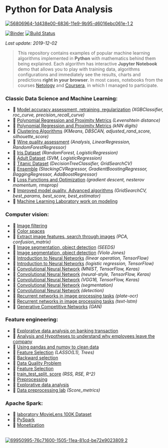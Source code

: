 # Python for Data Analysis

[![56806964-1d438e00-6836-11e9-9b95-d6016ebc061e-1 2](https://user-images.githubusercontent.com/43387913/69956991-ac263080-1512-11ea-9d6c-6b9f784c5759.png)](https://github.com/Alex110117/data_analysis)

[![Binder](https://mybinder.org/badge_logo.svg)](https://mybinder.org/v2/gh/Alex110117/data_analysis/master?filepath=bilder)
[![Build Status](https://travis-ci.org/Alex110117/data_analysis.svg?branch=master)](https://travis-ci.org/Alex110117/data_analysis)

_Last update: 2019-12-02_
> This repository contains examples of popular machine learning algorithms implemented in **Python** with mathematics behind them being explained. Each algorithm has interactive **Jupyter Notebook** demo that allows you to play with training data, algorithms configurations and immediately see the results, charts and predictions **right in your browser**. In most cases, notebooks from the courses [Netology](https://netology.ru) and [Coursera](https://www.coursera.org), in which I managed to participate.

### Classic Data Science and Machine Learning:
* 📗 [Model accuracy assessment, retraining, regularization](https://nbviewer.jupyter.org/github/Alex110117/data_analysis/blob/master/Homework%20notebooks/%28HW%20notebooks%29%20netology%20Machine%20learning/8.%20Model%20accuracy%20assessment%2C%20retraining%2C%20regularization/HW_Untitled.ipynb) _(XGBClassifier, roc_curve, precision_recall_curve)_
* 📗 [Polynomial Regression and Proximity Metrics](https://nbviewer.jupyter.org/github/Alex110117/data_analysis/blob/master/Homework%20notebooks/%28HW%20notebooks%29%20netology%20Machine%20learning/4.%20kNN%20digits%3AkNN%20digits/3.%20Levenshtein%20distance.ipynb) _(Levenshtein distance)_
* 📗 [Polynomial Regression and Proximity Metrics](https://nbviewer.jupyter.org/github/Alex110117/data_analysis/blob/master/Homework%20notebooks/%28HW%20notebooks%29%20netology%20Machine%20learning/4.%20kNN%20digits%3AkNN%20digits/7.%20kNN%20digits.ipynb) _(kNN digits)_
* 📗 [Clustering Algorithms](https://nbviewer.jupyter.org/github/Alex110117/data_analysis/blob/master/Homework%20notebooks/%28HW%20notebooks%29%20netology%20Machine%20learning/5.%20Clustering%20Algorithms/homework%20clustering.ipynb) _(KMeans, DBSCAN, adjusted_rand_score, silhouette_score)_
* 📗 [Wine quality assessment](https://nbviewer.jupyter.org/github/Alex110117/data_analysis/blob/master/Homework%20notebooks/%28HW%20notebooks%29%20coursera%20Mathematics%20and%20Python/4.%20%D0%9E%D1%86%D0%B5%D0%BD%D0%BA%D0%B0%20%D0%BA%D0%B0%D1%87%D0%B5%D1%81%D1%82%D0%B2%D0%B0%20%D0%B2%D0%B8%D0%BD/wineDS.ipynb) _(Analysis, LinearRegression, RandomForestRegressor)_
* 📗 [Iris Dataset](https://nbviewer.jupyter.org/github/Alex110117/data_analysis/blob/master/Homework%20notebooks/%28HW%20notebooks%29%20netology%20Big%20Data%20and%20Python/6.%20bigData%20%28RandomForest_and_LogisticRegression%29/hw_bigData%28RandomForestClassification__vs__LogisticRegression%29%28A.Sib%29.ipynb) _(RandomForest, LogisticRegression)_
* 📗 [Adult Dataset](https://nbviewer.jupyter.org/github/Alex110117/data_analysis/blob/master/Homework%20notebooks/%28HW%20notebooks%29%20netology%20Machine%20learning/2.%20aml_hw1.ipynb) _(SVM, LogisticRegression)_
* 📗 [Titanic Dataset](https://nbviewer.jupyter.org/github/Alex110117/data_analysis/blob/master/Homework%20notebooks/%28HW%20notebooks%29%20netology%20Machine%20learning/3.%20aml_hw2.ipynb) _(DecisionTreeClassifier, GridSearchCV)_
* 📗 [Ensemble](https://nbviewer.jupyter.org/github/Alex110117/data_analysis/blob/master/Homework%20notebooks/%28HW%20notebooks%29%20netology%20Machine%20learning/6.%20Ensemble/hw5_c.ipynb) _(StackingCVRegressor, GradientBoostingRegressor, BaggingRegressor, AdaBoostRegressor)_
* 📗 [Loss Functions and Optimization](https://nbviewer.jupyter.org/github/Alex110117/data_analysis/blob/master/Homework%20notebooks/%28HW%20notebooks%29%20netology%20Machine%20learning/7.%20Loss%20Functions%20and%20Optimization/Optimization_hw.ipynb) _(gradient descent, nesterov momentum, rmsprop)_
* 📗 [Improved model quality, Advanced algorithms](https://nbviewer.jupyter.org/github/Alex110117/data_analysis/blob/master/Homework%20notebooks/%28HW%20notebooks%29%20netology%20Machine%20learning/9.%20Improved%20model%20quality.%20Advanced%20algorithms./hw_boston.ipynb) _(GridSearchCV, best_params, best_score, best_estimator)_
* 📗 [Machine Learning Laboratory work on modeling](https://nbviewer.jupyter.org/github/Alex110117/data_analysis/blob/master/Homework%20notebooks/%28HW%20notebooks%29%20netology%20Machine%20learning/10.%20Machine%20Learning%20Laboratory%20work%20on%20modeling/LW_ML.ipynb)

### Computer vision:
* 📗 [Image filtering](https://nbviewer.jupyter.org/github/Alex110117/data_analysis/blob/master/Lectures%20notebooks/%28Lectures%20notebooks%29%20netology%20Machine%20learning/11.%20Basic_theory_CV/filtering.ipynb)
* 📗 [Color spaces](https://nbviewer.jupyter.org/github/Alex110117/data_analysis/blob/master/Lectures%20notebooks/%28Lectures%20notebooks%29%20netology%20Machine%20learning/11.%20Basic_theory_CV/colorspace.ipynb)
* 📗 [Extract image features, search through images](https://nbviewer.jupyter.org/github/Alex110117/data_analysis/blob/master/Homework%20notebooks/%28HW%20notebooks%29%20netology%20Machine%20learning/12.%20Extract%20image%20features%2C%20search%20through%20images/002-digit.ipynb) _(PCA, confusion_matrix)_
* 📗 [Image segmentation, object detection](https://nbviewer.jupyter.org/github/Alex110117/data_analysis/blob/master/Lectures%20notebooks/%28Lectures%20notebooks%29%20netology%20Machine%20learning/13.%20Image%20segmentation%2C%20object%20detection/003-superpixel.ipynb) _(SEEDS)_
* 📗 [Image segmentation, object detection](https://nbviewer.jupyter.org/github/Alex110117/data_analysis/blob/master/Lectures%20notebooks/%28Lectures%20notebooks%29%20netology%20Machine%20learning/13.%20Image%20segmentation%2C%20object%20detection/003-viola-jones.ipynb) _(Viola Jones)_
* 📗 [Introduction to Neural Networks](https://nbviewer.jupyter.org/github/Alex110117/data_analysis/blob/master/Homework%20notebooks/%28HW%20notebooks%29%20netology%20Machine%20learning/14.%20Introduction%20to%20neural%20networks/004_regression2.ipynb) _(linear operation, TensorFlow)_
* 📗 [Introduction to Neural Networks](https://nbviewer.jupyter.org/github/Alex110117/data_analysis/blob/master/Homework%20notebooks/%28HW%20notebooks%29%20netology%20Machine%20learning/14.%20Introduction%20to%20neural%20networks/004_classification.ipynb) _(logistic regression, TensorFlow)_
* 📗 [Convolutional Neural Network](https://nbviewer.jupyter.org/github/Alex110117/data_analysis/blob/master/Lectures%20notebooks/%28Lectures%20notebooks%29%20netology%20Machine%20learning/15.%20Convolutional%20Neural%20Network%20%20%28CNN%29/005_cnn_mnist.ipynb) _(MNIST, TensorFlow, Keras)_
* 📗 [Convolutional Neural Network](https://nbviewer.jupyter.org/github/Alex110117/data_analysis/blob/master/Lectures%20notebooks/%28Lectures%20notebooks%29%20netology%20Machine%20learning/15.%20Convolutional%20Neural%20Network%20%20%28CNN%29/005_neural_style2.ipynb) _(neural-style, TensorFlow, Keras)_
* 📗 [Convolutional Neural Network](https://nbviewer.jupyter.org/github/Alex110117/data_analysis/blob/master/Homework%20notebooks/%28HW%20notebooks%29%20netology%20Machine%20learning/16.%20Convolutional%20neural%20networks%20practical%20application/keras_vgg16.ipynb) _(VGG16, TensorFlow, Keras)_
* 📗 [Convolutional Neural Network](https://nbviewer.jupyter.org/github/Alex110117/data_analysis/blob/master/Lectures%20notebooks/%28Lectures%20notebooks%29%20netology%20Machine%20learning/17.%20convolutional%20networks%20for%20segmentation%20and%20detection%20tasks/007-segmentation.ipynb) _(segmentation)_
* 📗 [Convolutional Neural Network](https://github.com/Alex110117/data_analysis/blob/master/Lectures%20notebooks/%28Lectures%20notebooks%29%20netology%20Machine%20learning/17.%20convolutional%20networks%20for%20segmentation%20and%20detection%20tasks/007-detection.ipynb) _(detection)_
* 📗 [Recurrent networks in image processing tasks](https://nbviewer.jupyter.org/github/Alex110117/data_analysis/blob/master/Lectures%20notebooks/%28Lectures%20notebooks%29%20netology%20Machine%20learning/18.%20Recurrent%20networks%20in%20image%20processing%20tasks/plate_ocr.ipynb) _(plate-ocr)_
* 📗 [Recurrent networks in image processing tasks](https://nbviewer.jupyter.org/github/Alex110117/data_analysis/blob/master/Lectures%20notebooks/%28Lectures%20notebooks%29%20netology%20Machine%20learning/18.%20Recurrent%20networks%20in%20image%20processing%20tasks/008-text-lstm_copy.ipynb) _(text-lstm)_
* 📗 [Generative Competitive Networks](https://nbviewer.jupyter.org/github/Alex110117/data_analysis/blob/master/Lectures%20notebooks/%28Lectures%20notebooks%29%20netology%20Machine%20learning/19.%20Generative%20Competitive%20Networks%20%28GAN%29/gan_copy.ipynb) _(GAN)_

### Feature engineering:
* 📗 [Explorative data analysis on banking transaction](https://nbviewer.jupyter.org/github/Alex110117/data_analysis/blob/master/Lectures%20notebooks/%28Lectures%20notebooks%29%20netology%20Feature%20engineering/7.%20case/Practice_7_bank_ottok_1.ipynb)
* 📗 [Analysis and Hypotheses to understand why employees leave the company](https://nbviewer.jupyter.org/github/Alex110117/data_analysis/blob/master/Homework%20notebooks/%28HW%20notebooks%29%20netology%20Mathematics%20and%20Python/17.%20Py_dep_analysis%20%28A.Sib%29.ipynb)
* 📗 [Using pandas and numpy to clean data](https://nbviewer.jupyter.org/github/Alex110117/data_analysis/blob/master/Lectures%20notebooks/%28Lectures%20notebooks%29%20netology%20Feature%20engineering/2.%20Using%20pandas%20and%20numpy%20to%20clean%20data/Practice_2_taxi%202.ipynb)
* 📗 [Feature Selection](https://nbviewer.jupyter.org/github/Alex110117/data_analysis/blob/master/Lectures%20notebooks/%28Lectures%20notebooks%29%20netology%20Feature%20engineering/5.%20Feature%20Selection%20%20%28LASSO%28L1%29%2C%20Trees%29/Practice_3_media_%28FS%29.ipynb) _(LASSO(L1), Trees)_
* 📗 [Backward selection](https://nbviewer.jupyter.org/github/Alex110117/data_analysis/blob/master/Lectures%20notebooks/%28Lectures%20notebooks%29%20netology%20Feature%20engineering/4.%20Feature%20Selection/Practice_4_housing_%28backward_selection%29/Practice_4_housing_%28backward_selection%29.ipynb)
* 📗 [Data Quality Problem](https://nbviewer.jupyter.org/github/Alex110117/data_analysis/blob/master/Lectures%20notebooks/%28Lectures%20notebooks%29%20netology%20Feature%20engineering/1.%20Data%20Quality%20Problem/Practice_1_1_cor2.ipynb)
* 📗 [Feature Selection](https://nbviewer.jupyter.org/github/Alex110117/data_analysis/blob/master/Lectures%20notebooks/%28Lectures%20notebooks%29%20netology%20Feature%20engineering/4.%20Feature%20Selection/Practice_3_media_cut/Practice_3_media_cut2.ipynb)
* 📗 [train_test_split, score](https://nbviewer.jupyter.org/github/Alex110117/data_analysis/blob/master/Homework%20notebooks/%28HW%20notebooks%29%20netology%20Feature%20engineering/4_hw2_dvp2.ipynb) _(RSS, RSE, R^2)_
* 📗 [Preprocessing](https://nbviewer.jupyter.org/github/Alex110117/data_analysis/blob/master/Homework%20notebooks/%28HW%20notebooks%29%20netology%20Feature%20engineering/2_hw1_fi2.ipynb)
* 📗 [Explorative data analysis](https://nbviewer.jupyter.org/github/Alex110117/data_analysis/blob/master/Homework%20notebooks/%28HW%20notebooks%29%20netology%20Feature%20engineering/9.1.%20total_dvp1.ipynb)
* 📗 [Data preprocessing lab](https://nbviewer.jupyter.org/github/Alex110117/data_analysis/blob/master/Homework%20notebooks/%28HW%20notebooks%29%20netology%20Feature%20engineering/8.%20Feature_engineering_lab.ipynb) _(Score_metrics)_

### Apache Spark:
* 📗 [laboratory MovieLens 100K Dataset](https://nbviewer.jupyter.org/github/Alex110117/data_analysis/blob/master/Homework%20notebooks/%28HW%20notebooks%29%20netology%20Big%20Data%20and%20Python/7.%20Py_Spark_dep/dep_bd_2_spark_v2.1.ipynb)
* 📗 [PySpark](https://nbviewer.jupyter.org/github/Alex110117/data_analysis/blob/master/Homework%20notebooks/%28HW%20notebooks%29%20netology%20Big%20Data%20and%20Python/4.%20pySpark/Spark_Python.ipynb)
* 📗 [Monetization](https://nbviewer.jupyter.org/github/Alex110117/data_analysis/blob/master/Homework%20notebooks/%28HW%20notebooks%29%20netology%20Big%20Data%20and%20Python/2.%20house-prices-advanced-regression-techniques/hw2_bd.ipynb)
<br></br>

[![69950995-76c71600-1505-11ea-81cd-be72e9023809 2](https://user-images.githubusercontent.com/43387913/69954671-e5f43880-150c-11ea-8b26-2dcd8f26e731.png)](https://nbviewer.jupyter.org)
